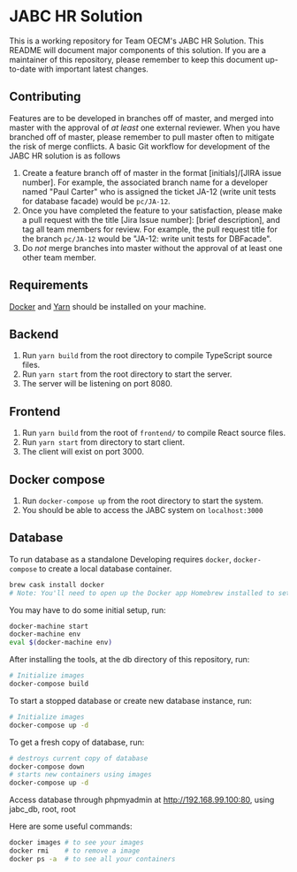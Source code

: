 # JABC HR Solution

This is a working repository for Team OECM's JABC HR Solution. This README will document major components of this solution. If you are a maintainer of this repository, please remember to keep this document up-to-date with important latest changes.

## Contributing

Features are to be developed in branches off of master, and merged into master with the approval of _at least_ one external reviewer. When you have branched off of master, please remember to pull master often to mitigate the risk of merge conflicts. A basic Git workflow for development of the JABC HR solution is as follows

1. Create a feature branch off of master in the format [initials]/[JIRA issue number]. For example, the associated branch name for a developer named "Paul Carter" who is assigned the ticket JA-12 (write unit tests for database facade) would be `pc/JA-12`.
2. Once you have completed the feature to your satisfaction, please make a pull request with the title [Jira Issue number]: [brief description], and tag all team members for review. For example, the pull request title for the branch `pc/JA-12` would be "JA-12: write unit tests for DBFacade".
3. Do _not_ merge branches into master without the approval of at least one other team member.


## Requirements 
 
[Docker](https://www.docker.com/get-started) and [Yarn](https://yarnpkg.com/lang/en/docs/install/) should be installed on your machine. 
 

## Backend
1. Run `yarn build` from the root directory to compile TypeScript source files.
2. Run `yarn start` from the root directory to start the server.
3. The server will be listening on port 8080.

## Frontend
1. Run `yarn build` from the root of `frontend/` to compile React source files.
2. Run `yarn start` from directory to start client.
3. The client will exist on port 3000.

## Docker compose 
1. Run `docker-compose up` from the root directory to start the system. 
2. You should be able to access the JABC system on `localhost:3000`

## Database
To run database as a standalone
Developing requires  `docker`, `docker-compose` to create a local database container.

```sh
brew cask install docker
# Note: You'll need to open up the Docker app Homebrew installed to set it up
```
You may have to do some initial setup, run:
```sh
docker-machine start 
docker-machine env
eval $(docker-machine env)
```

After installing the tools, at the db directory of this repository, run:
```sh
# Initialize images
docker-compose build
```
To start a stopped database or create new database instance, run:
```sh
# Initialize images
docker-compose up -d
```


To get a fresh copy of database, run:
```sh
# destroys current copy of database
docker-compose down
# starts new containers using images
docker-compose up -d
```

Access database through phpmyadmin at http://192.168.99.100:80, using jabc_db, root, root 


Here are some useful commands:
```sh
docker images # to see your images
docker rmi    # to remove a image
docker ps -a  # to see all your containers
```
